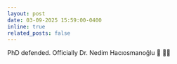 ```yaml
---
layout: post
date: 03-09-2025 15:59:00-0400
inline: true
related_posts: false
---
```


PhD defended. Officially Dr. Nedim Hacıosmanoğlu 🦾 👨‍🔬 
